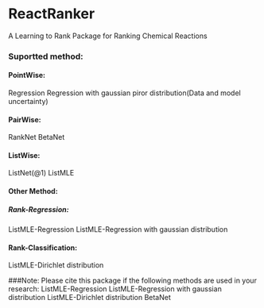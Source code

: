 # ReactRanker
A Learning to Rank Package for Ranking Chemical Reactions

### Suportted method:
#### PointWise:
Regression
Regression with gaussian piror distribution(Data and model uncertainty)
#### PairWise:
RankNet
BetaNet
#### ListWise:
ListNet(@1)
ListMLE
#### Other Method:
##### Rank-Regression:
ListMLE-Regression
ListMLE-Regression with gaussian distribution
#### Rank-Classification:
ListMLE-Dirichlet distribution

###Note:
Please cite this package if the following methods are used in your research:
ListMLE-Regression
ListMLE-Regression with gaussian distribution
ListMLE-Dirichlet distribution
BetaNet
